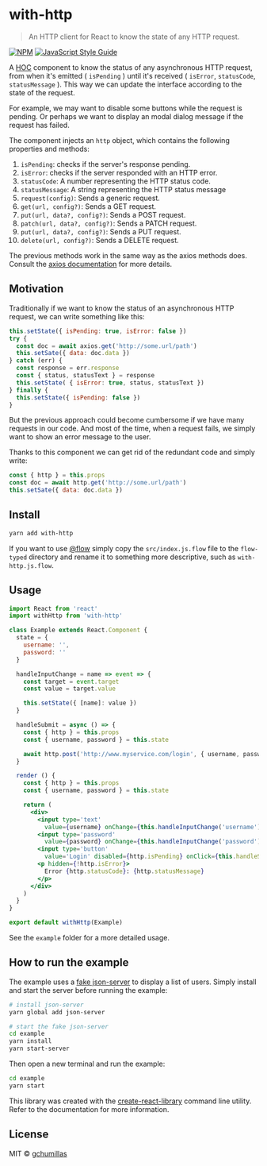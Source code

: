 # with-http

> An HTTP client for React to know the state of any HTTP request.

[![NPM](https://img.shields.io/npm/v/with-http.svg)](https://www.npmjs.com/package/with-http) [![JavaScript Style Guide](https://img.shields.io/badge/code_style-standard-brightgreen.svg)](https://standardjs.com)

A [HOC](https://reactjs.org/docs/higher-order-components.html) component to know the status of any asynchronous HTTP request, from when it's emitted ( `isPending` ) until it's received ( `isError`, `statusCode`, `statusMessage` ). This way we can update the interface according to the state of the request.

For example, we may want to disable some buttons while the request is pending. Or perhaps we want to display an modal dialog message if the request has failed.

The component injects an `http` object, which contains the following properties and methods:

  1. `isPending`: checks if the server's response pending.
  2. `isError`: checks if the server responded with an HTTP error.
  3. `statusCode`: A number representing the HTTP status code.
  4. `statusMessage`: A string representing the HTTP status message
  5. `request(config)`: Sends a generic request.
  6. `get(url, config?)`: Sends a GET request.
  7. `put(url, data?, config?)`: Sends a POST request.
  8. `patch(url, data?, config?)`: Sends a PATCH request.
  9. `put(url, data?, config?)`: Sends a PUT request.
  10. `delete(url, config?)`: Sends a DELETE request.

The previous methods work in the same way as the axios methods does. Consult the [axios documentation](https://github.com/axios/axios) for more details.

## Motivation

Traditionally if we want to know the status of an asynchronous HTTP request, we can write something like this:

```JavaScript
this.setState({ isPending: true, isError: false })
try {
  const doc = await axios.get('http://some.url/path')
  this.setSate({ data: doc.data })
} catch (err) {
  const response = err.response
  const { status, statusText } = response
  this.setState( { isError: true, status, statusText })
} finally {
  this.setState({ isPending: false })
}
```

But the previous approach could become cumbersome if we have many requests in our code. And most of the time, when a request fails, we simply want to show an error message to the user.

Thanks to this component we can get rid of the redundant code and simply write:

```JavaScript
const { http } = this.props
const doc = await http.get('http://some.url/path')
this.setSate({ data: doc.data })
```

## Install

```bash
yarn add with-http
```

If you want to use [@flow](https://flow.org/en/) simply copy the `src/index.js.flow` file to the `flow-typed` directory and rename it to something more descriptive, such as `with-http.js.flow`.

## Usage

```jsx
import React from 'react'
import withHttp from 'with-http'

class Example extends React.Component {
  state = {
    username: '',
    password: ''
  }

  handleInputChange = name => event => {
    const target = event.target
    const value = target.value

    this.setState({ [name]: value })
  }

  handleSubmit = async () => {
    const { http } = this.props
    const { username, password } = this.state

    await http.post('http://www.myservice.com/login', { username, password })
  }

  render () {
    const { http } = this.props
    const { username, password } = this.state

    return (
      <div>
        <input type='text'
          value={username} onChange={this.handleInputChange('username')} />
        <input type='password'
          value={password} onChange={this.handleInputChange('password')} />
        <input type='button'
          value='Login' disabled={http.isPending} onClick={this.handleSubmit} />
        <p hidden={!http.isError}>
          Error {http.statusCode}: {http.statusMessage}
        </p>
      </div>
    )
  }
}

export default withHttp(Example)
```

See the `example` folder for a more detailed usage.

## How to run the example

The example uses a [fake json-server](https://github.com/typicode/json-server) to display a list of users. Simply install and start the server before running the example:

```bash
# install json-server
yarn global add json-server

# start the fake json-server
cd example
yarn install
yarn start-server
```

Then open a new terminal and run the example:
```bash
cd example
yarn start
```

This library was created with the [create-react-library](https://www.npmjs.com/package/create-react-library) command line utility. Refer to the documentation for more information.

## License

MIT © [gchumillas](https://github.com/gchumillas)
